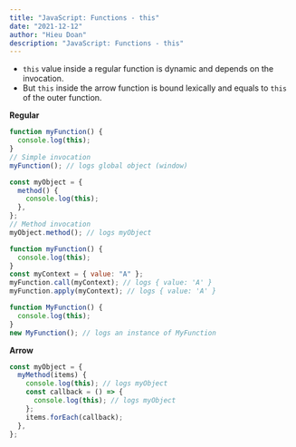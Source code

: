 ```yaml
---
title: "JavaScript: Functions - this"
date: "2021-12-12"
author: "Hieu Doan"
description: "JavaScript: Functions - this"
---
```


- `this` value inside a regular function is dynamic and depends on the invocation.
- But `this` inside the arrow function is bound lexically and equals to `this` of the outer function.

**Regular**

```js
function myFunction() {
  console.log(this);
}
// Simple invocation
myFunction(); // logs global object (window)
```

```js
const myObject = {
  method() {
    console.log(this);
  },
};
// Method invocation
myObject.method(); // logs myObject
```

```js
function myFunction() {
  console.log(this);
}
const myContext = { value: "A" };
myFunction.call(myContext); // logs { value: 'A' }
myFunction.apply(myContext); // logs { value: 'A' }
```

```js
function MyFunction() {
  console.log(this);
}
new MyFunction(); // logs an instance of MyFunction
```

**Arrow**

```js
const myObject = {
  myMethod(items) {
    console.log(this); // logs myObject
    const callback = () => {
      console.log(this); // logs myObject
    };
    items.forEach(callback);
  },
};
```
